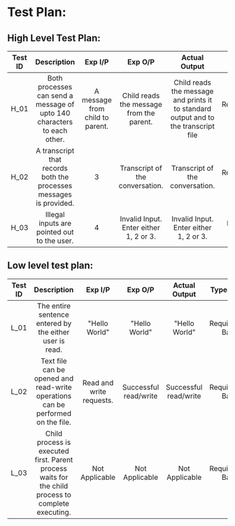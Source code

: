 # Test Plan:

## High Level Test Plan:

|Test ID|                            Description                           |  Exp I/P   |  Exp O/P  |  Actual Output |  Type Of Test   |
|:-----:|:----------------------------------------------------------------:|:----------:|:---------:|:--------------:|:---------------:|
| H_01  | Both processes can send a message of upto 140 characters to each other.                 |A message from child to parent.      |Child reads the message from the parent.      |Child reads the message and prints it to standard output and to the transcript file   |Requirement Based |
| H_02  | A transcript that records both the processes messages is provided.             |3|  Transcript of the conversation.      |Transcript of the conversation. | Requirement Based |
| H_03  | Illegal inputs are pointed out to the user.   | 4  |Invalid Input. Enter either 1, 2 or 3.|Invalid Input. Enter either 1, 2 or 3. | Boundary Based |
        


## Low level test plan:

|Test ID|                            Description                           |  Exp I/P   |  Exp O/P  |  Actual Output |  Type Of Test   |
|:-----:|:----------------------------------------------------------------:|:----------:|:---------:|:--------------:|:---------------:|
| L_01  |The entire sentence entered by the either user is read. |"Hello World" |"Hello World" |"Hello World" | Requirements Based |
| L_02  |Text file can be opened and read-write operations can be performed on the file.|Read and write requests. |Successful read/write | Successful read/write  | Requirements Based |
| L_03  |Child process is executed first. Parent process waits for the child process to complete executing. | Not Applicable      | Not Applicable  | Not Applicable  |Requirements Based |
